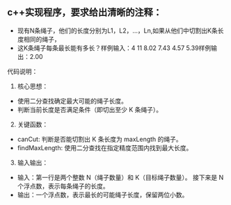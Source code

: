 ## c++实现程序，要求给出清晰的注释：
- 现有N条绳子，他们的长度分别为L1，L2，…，Ln,如果从他们中切割出K条长度相同的绳子，
- 这K条绳子每条最长能有多长？样例输入：4 11 8.02 7.43 4.57 5.39样例输出：2.00


代码说明：

1. 核心思想：
- 使用二分查找确定最大可能的绳子长度。
- 判断当前长度是否满足条件（即切出至少 K 条绳子）。
2. 关键函数：
- canCut: 判断是否能切割出 K 条长度为 maxLength 的绳子。
- findMaxLength: 使用二分查找在指定精度范围内找到最大长度。
3. 输入输出：
- 输入：第一行是两个整数 N（绳子数量）和 K（目标绳子数量）。
接下来是 N 个浮点数，表示每条绳子的长度。
- 输出：一个浮点数，表示最长的可能绳子长度，保留两位小数。